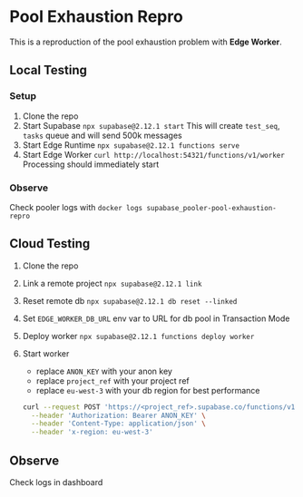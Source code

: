 # Pool Exhaustion Repro

This is a reproduction of the pool exhaustion problem with **Edge Worker**.

## Local Testing

### Setup

1. Clone the repo
2. Start Supabase `npx supabase@2.12.1 start`
   This will create `test_seq`, `tasks` queue and will send 500k messages
3. Start Edge Runtime `npx supabase@2.12.1 functions serve`
4. Start Edge Worker `curl http://localhost:54321/functions/v1/worker`
   Processing should immediately start

### Observe

Check pooler logs with `docker logs supabase_pooler-pool-exhaustion-repro`

## Cloud Testing

1. Clone the repo
1. Link a remote project `npx supabase@2.12.1 link`
1. Reset remote db `npx supabase@2.12.1 db reset --linked`
1. Set `EDGE_WORKER_DB_URL` env var to URL for db pool in Transaction Mode
1. Deploy worker `npx supabase@2.12.1 functions deploy worker`
1. Start worker 

   - replace `ANON_KEY` with your anon key
   - replace `project_ref` with your project ref
   - replace `eu-west-3` with your db region for best performance

   ```bash
   curl --request POST 'https://<project_ref>.supabase.co/functions/v1/worker' \
     --header 'Authorization: Bearer ANON_KEY' \
     --header 'Content-Type: application/json' \
     --header 'x-region: eu-west-3'
   ```

## Observe

Check logs in dashboard
